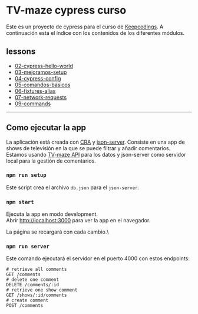 # TV-maze cypress curso

Este es un proyecto de cypress para el curso de [Keepcodings](https://keepcoding.io/). A continuación está el índice con los contenidos de los diferentes módulos.

## lessons

- [02-cypress-hello-world](https://github.com/cypress-es/tv-maze-app/blob/main/lessons/02-cypress-hello-world.md)
- [03-mejoramos-setup](https://github.com/cypress-es/tv-maze-app/blob/main/lessons/03-mejoramos-setup.md)
- [04-cypress-config](https://github.com/cypress-es/tv-maze-app/blob/main/lessons/04-cypress-config.md)
- [05-comandos-basicos](https://github.com/cypress-es/tv-maze-app/blob/main/lessons/05-comandos-basicos.md)
- [06-fixtures-alias](https://github.com/cypress-es/tv-maze-app/blob/main/lessons/06-fixtures-alias.md)
- [07-network-requests](https://github.com/cypress-es/tv-maze-app/blob/main/lessons/07-network-requests.md)
- [09-commands](https://github.com/cypress-es/tv-maze-app/blob/main/lessons/09-commands.md)

---

## Como ejecutar la app

La aplicación está creada con [CRA](https://reactjs.org/docs/create-a-new-react-app.html) y [json-server](https://github.com/typicode/json-server). Consiste en una app de shows de televisión en la que se puede filtrar y añadir comentarios. Estamos usando [TV-maze API]() para los datos y json-server como servidor local para la gestión de comentarios.

### `npm run setup`

Este script crea el archivo `db.json` para el `json-server`.

### `npm start`

Ejecuta la app en modo development.\
Abrir [http://localhost:3000](http://localhost:3000) para ver la app en el navegador.

La página se recargará con cada cambio.\

### `npm run server`

Este comando ejecutará el servidor en el puerto 4000 con estos endpoints:

```
# retrieve all comments
GET /comments
# delete one comment
DELETE /comments/:id
# retrieve one show comment
GET /shows/:id/comments
# create comment
POST /comments
```
